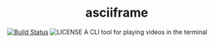 <p align="center">
  <h1 align="center">asciiframe</h1>
  <a href="https://github.com/ltgr/asciiframe/actions?query=workflow%3ACI"><img src="https://github.com/ltgr/asciiframe/workflows/CI/badge.svg" alt="Build Status"></a>
  <img src="https://img.shields.io/badge/License-MIT-yellow.svg" alt="LICENSE">
  A CLI tool for playing videos in the terminal
</p>
